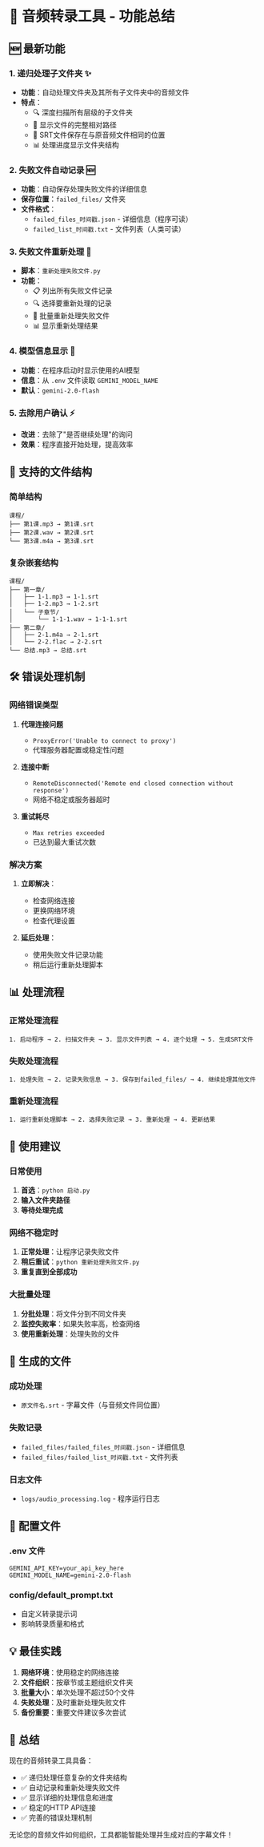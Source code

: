 # 🎵 音频转录工具 - 功能总结

## 🆕 最新功能

### 1. 递归处理子文件夹 ✨
- **功能**：自动处理文件夹及其所有子文件夹中的音频文件
- **特点**：
  - 🔍 深度扫描所有层级的子文件夹
  - 📁 显示文件的完整相对路径
  - 💾 SRT文件保存在与原音频文件相同的位置
  - 📊 处理进度显示文件夹结构

### 2. 失败文件自动记录 🆕
- **功能**：自动保存处理失败文件的详细信息
- **保存位置**：`failed_files/` 文件夹
- **文件格式**：
  - `failed_files_时间戳.json` - 详细信息（程序可读）
  - `failed_list_时间戳.txt` - 文件列表（人类可读）

### 3. 失败文件重新处理 🔄
- **脚本**：`重新处理失败文件.py`
- **功能**：
  - 📋 列出所有失败文件记录
  - 🔍 选择要重新处理的记录
  - 🔄 批量重新处理失败文件
  - 📊 显示重新处理结果

### 4. 模型信息显示 🤖
- **功能**：在程序启动时显示使用的AI模型
- **信息**：从 `.env` 文件读取 `GEMINI_MODEL_NAME`
- **默认**：`gemini-2.0-flash`

### 5. 去除用户确认 ⚡
- **改进**：去除了"是否继续处理"的询问
- **效果**：程序直接开始处理，提高效率

## 📁 支持的文件结构

### 简单结构
```
课程/
├── 第1课.mp3 → 第1课.srt
├── 第2课.wav → 第2课.srt
└── 第3课.m4a → 第3课.srt
```

### 复杂嵌套结构
```
课程/
├── 第一章/
│   ├── 1-1.mp3 → 1-1.srt
│   ├── 1-2.mp3 → 1-2.srt
│   └── 子章节/
│       └── 1-1-1.wav → 1-1-1.srt
├── 第二章/
│   ├── 2-1.m4a → 2-1.srt
│   └── 2-2.flac → 2-2.srt
└── 总结.mp3 → 总结.srt
```

## 🛠️ 错误处理机制

### 网络错误类型
1. **代理连接问题**
   - `ProxyError('Unable to connect to proxy')`
   - 代理服务器配置或稳定性问题

2. **连接中断**
   - `RemoteDisconnected('Remote end closed connection without response')`
   - 网络不稳定或服务器超时

3. **重试耗尽**
   - `Max retries exceeded`
   - 已达到最大重试次数

### 解决方案
1. **立即解决**：
   - 检查网络连接
   - 更换网络环境
   - 检查代理设置

2. **延后处理**：
   - 使用失败文件记录功能
   - 稍后运行重新处理脚本

## 📊 处理流程

### 正常处理流程
```
1. 启动程序 → 2. 扫描文件夹 → 3. 显示文件列表 → 4. 逐个处理 → 5. 生成SRT文件
```

### 失败处理流程
```
1. 处理失败 → 2. 记录失败信息 → 3. 保存到failed_files/ → 4. 继续处理其他文件
```

### 重新处理流程
```
1. 运行重新处理脚本 → 2. 选择失败记录 → 3. 重新处理 → 4. 更新结果
```

## 🎯 使用建议

### 日常使用
1. **首选**：`python 启动.py`
2. **输入文件夹路径**
3. **等待处理完成**

### 网络不稳定时
1. **正常处理**：让程序记录失败文件
2. **稍后重试**：`python 重新处理失败文件.py`
3. **重复直到全部成功**

### 大批量处理
1. **分批处理**：将文件分到不同文件夹
2. **监控失败率**：如果失败率高，检查网络
3. **使用重新处理**：处理失败的文件

## 📄 生成的文件

### 成功处理
- `原文件名.srt` - 字幕文件（与音频文件同位置）

### 失败记录
- `failed_files/failed_files_时间戳.json` - 详细信息
- `failed_files/failed_list_时间戳.txt` - 文件列表

### 日志文件
- `logs/audio_processing.log` - 程序运行日志

## 🔧 配置文件

### .env 文件
```env
GEMINI_API_KEY=your_api_key_here
GEMINI_MODEL_NAME=gemini-2.0-flash
```

### config/default_prompt.txt
- 自定义转录提示词
- 影响转录质量和格式

## 💡 最佳实践

1. **网络环境**：使用稳定的网络连接
2. **文件组织**：按章节或主题组织文件夹
3. **批量大小**：单次处理不超过50个文件
4. **失败处理**：及时重新处理失败文件
5. **备份重要**：重要文件建议多次尝试

## 🎉 总结

现在的音频转录工具具备：
- ✅ 递归处理任意复杂的文件夹结构
- ✅ 自动记录和重新处理失败文件
- ✅ 显示详细的处理信息和进度
- ✅ 稳定的HTTP API连接
- ✅ 完善的错误处理机制

无论您的音频文件如何组织，工具都能智能处理并生成对应的字幕文件！
